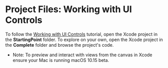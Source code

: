 # Project Files: Working with UI Controls

To follow the [Working with UI Controls](https://developer.apple.com/tutorials/swiftui/working-with-ui-controls)  tutorial, open the Xcode project in the **StartingPoint** folder. To explore on your own, open the Xcode project in the **Complete** folder and browse the project's code.

- Note: To preview and interact with views from the canvas in Xcode ensure your Mac is running macOS 10.15 beta. 